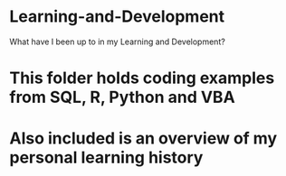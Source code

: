 # Learning-and-Development
What have I been up to in my Learning and Development?

# This folder holds coding examples from SQL, R, Python and VBA

# Also included is an overview of my personal learning history
